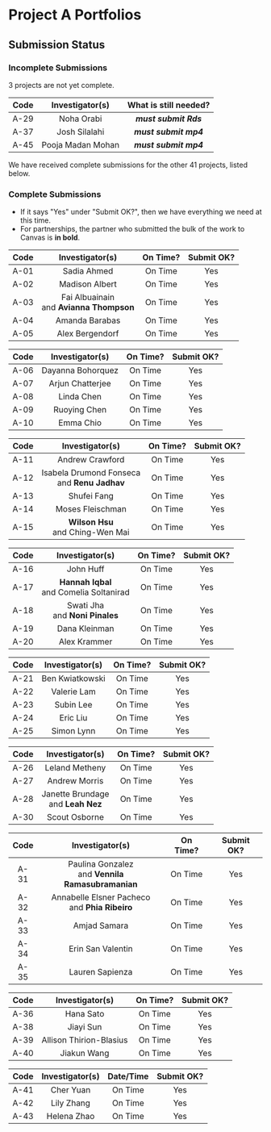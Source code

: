 # Project A Portfolios

## Submission Status

### Incomplete Submissions

3 projects are not yet complete.

Code | Investigator(s) | What is still needed?
:----: | :----------------: | :----------------: 
A-29 | Noha Orabi | **_must submit Rds_**  
A-37 | Josh Silalahi | **_must submit mp4_** 
A-45 | Pooja Madan Mohan | **_must submit mp4_** 

We have received complete submissions for the other 41 projects, listed below.

### Complete Submissions

- If it says "Yes" under "Submit OK?", then we have everything we need at this time.
- For partnerships, the partner who submitted the bulk of the work to Canvas is **in bold**.

Code | Investigator(s) | On Time? | Submit OK?
:----: | :----------------: | :-----------: | :-----:
A-01 | Sadia Ahmed | On Time | Yes
A-02 | Madison Albert | On Time | Yes
A-03 | Fai Albuainain <br> and **Avianna Thompson** | On Time | Yes
A-04 | Amanda Barabas | On Time | Yes
A-05 | Alex Bergendorf | On Time | Yes

Code | Investigator(s) | On Time? | Submit OK?
:----: | :----------------: | :-----------: | :-----:
A-06 | Dayanna Bohorquez | On Time | Yes
A-07 | Arjun Chatterjee | On Time | Yes
A-08 | Linda Chen | On Time | Yes
A-09 | Ruoying Chen | On Time | Yes
A-10 | Emma Chio | On Time | Yes

Code | Investigator(s) | On Time? | Submit OK?
:----: | :----------------: | :-----------: | :-----:
A-11 | Andrew Crawford | On Time | Yes
A-12 | Isabela Drumond Fonseca <br> and **Renu Jadhav** | On Time | Yes
A-13 | Shufei Fang | On Time | Yes
A-14 | Moses Fleischman | On Time | Yes
A-15 | **Wilson Hsu** <br> and Ching-Wen Mai | On Time | Yes

Code | Investigator(s) | On Time? | Submit OK?
:----: | :----------------: | :-----------: | :-----:
A-16 | John Huff | On Time | Yes
A-17 | **Hannah Iqbal** <br> and Comelia Soltanirad | On Time | Yes
A-18 | Swati Jha <br> and **Noni Pinales** | On Time | Yes
A-19 | Dana Kleinman | On Time | Yes
A-20 | Alex Krammer | On Time | Yes 

Code | Investigator(s) | On Time? | Submit OK?
:----: | :----------------: | :-----------: | :-----:
A-21 | Ben Kwiatkowski | On Time | Yes
A-22 | Valerie Lam | On Time | Yes
A-23 | Subin Lee | On Time | Yes
A-24 | Eric Liu | On Time | Yes
A-25 | Simon Lynn | On Time | Yes

Code | Investigator(s) | On Time? | Submit OK?
:----: | :----------------: | :-----------: | :-----:
A-26 | Leland Metheny | On Time | Yes
A-27 | Andrew Morris | On Time | Yes
A-28 | Janette Brundage <br> and **Leah Nez** | On Time | Yes
A-30 | Scout Osborne | On Time | Yes

Code | Investigator(s) | On Time? | Submit OK?
:----: | :----------------: | :-----------: | :-----:
A-31 | Paulina Gonzalez <br> and **Vennila Ramasubramanian** | On Time | Yes
A-32 | Annabelle Elsner Pacheco <br> and **Phia Ribeiro** | On Time | Yes
A-33 | Amjad Samara | On Time | Yes
A-34 | Erin San Valentin | On Time | Yes
A-35 | Lauren Sapienza | On Time | Yes

Code | Investigator(s) | On Time? | Submit OK?
:----: | :----------------: | :-----------: | :-----:
A-36 | Hana Sato | On Time | Yes
A-38 | Jiayi Sun | On Time | Yes
A-39 | Allison Thirion-Blasius | On Time | Yes
A-40 | Jiakun Wang | On Time | Yes

Code | Investigator(s) | Date/Time | Submit OK?
:----: | :----------------: | :-----------: | :-----:
A-41 | Cher Yuan | On Time | Yes
A-42 | Lily Zhang | On Time | Yes
A-43 | Helena Zhao | On Time | Yes

